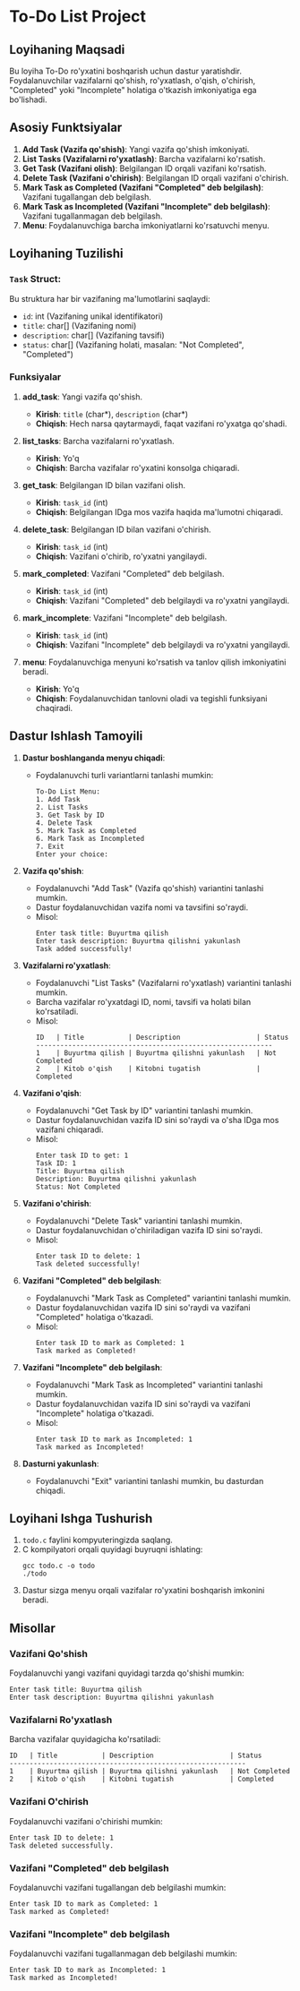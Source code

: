 # To-Do List Project

## Loyihaning Maqsadi
Bu loyiha To-Do ro'yxatini boshqarish uchun dastur yaratishdir. Foydalanuvchilar vazifalarni qo'shish, ro'yxatlash, o'qish, o'chirish, "Completed" yoki "Incomplete" holatiga o'tkazish imkoniyatiga ega bo'lishadi.

## Asosiy Funktsiyalar
1. **Add Task (Vazifa qo'shish)**: Yangi vazifa qo'shish imkoniyati.
2. **List Tasks (Vazifalarni ro'yxatlash)**: Barcha vazifalarni ko'rsatish.
3. **Get Task (Vazifani olish)**: Belgilangan ID orqali vazifani ko'rsatish.
4. **Delete Task (Vazifani o'chirish)**: Belgilangan ID orqali vazifani o'chirish.
5. **Mark Task as Completed (Vazifani "Completed" deb belgilash)**: Vazifani tugallangan deb belgilash.
6. **Mark Task as Incompleted (Vazifani "Incomplete" deb belgilash)**: Vazifani tugallanmagan deb belgilash.
7. **Menu**: Foydalanuvchiga barcha imkoniyatlarni ko'rsatuvchi menyu.

## Loyihaning Tuzilishi

### `Task` Struct:
Bu struktura har bir vazifaning ma'lumotlarini saqlaydi:
- `id`: int (Vazifaning unikal identifikatori)
- `title`: char[] (Vazifaning nomi)
- `description`: char[] (Vazifaning tavsifi)
- `status`: char[] (Vazifaning holati, masalan: "Not Completed", "Completed")

### Funksiyalar
1. **add_task**: Yangi vazifa qo'shish.
    - **Kirish**: `title` (char*), `description` (char*)
    - **Chiqish**: Hech narsa qaytarmaydi, faqat vazifani ro'yxatga qo'shadi.

2. **list_tasks**: Barcha vazifalarni ro'yxatlash.
    - **Kirish**: Yo'q
    - **Chiqish**: Barcha vazifalar ro'yxatini konsolga chiqaradi.

3. **get_task**: Belgilangan ID bilan vazifani olish.
    - **Kirish**: `task_id` (int)
    - **Chiqish**: Belgilangan IDga mos vazifa haqida ma'lumotni chiqaradi.

4. **delete_task**: Belgilangan ID bilan vazifani o'chirish.
    - **Kirish**: `task_id` (int)
    - **Chiqish**: Vazifani o'chirib, ro'yxatni yangilaydi.

5. **mark_completed**: Vazifani "Completed" deb belgilash.
    - **Kirish**: `task_id` (int)
    - **Chiqish**: Vazifani "Completed" deb belgilaydi va ro'yxatni yangilaydi.

6. **mark_incomplete**: Vazifani "Incomplete" deb belgilash.
    - **Kirish**: `task_id` (int)
    - **Chiqish**: Vazifani "Incomplete" deb belgilaydi va ro'yxatni yangilaydi.

7. **menu**: Foydalanuvchiga menyuni ko'rsatish va tanlov qilish imkoniyatini beradi.
    - **Kirish**: Yo'q
    - **Chiqish**: Foydalanuvchidan tanlovni oladi va tegishli funksiyani chaqiradi.

## Dastur Ishlash Tamoyili

1. **Dastur boshlanganda menyu chiqadi**: 
   - Foydalanuvchi turli variantlarni tanlashi mumkin:
     ```
     To-Do List Menu:
     1. Add Task
     2. List Tasks
     3. Get Task by ID
     4. Delete Task
     5. Mark Task as Completed
     6. Mark Task as Incompleted
     7. Exit
     Enter your choice: 
     ```
   
2. **Vazifa qo'shish**:
   - Foydalanuvchi "Add Task" (Vazifa qo'shish) variantini tanlashi mumkin.
   - Dastur foydalanuvchidan vazifa nomi va tavsifini so'raydi.
   - Misol:
     ```
     Enter task title: Buyurtma qilish
     Enter task description: Buyurtma qilishni yakunlash
     Task added successfully!
     ```

3. **Vazifalarni ro'yxatlash**:
   - Foydalanuvchi "List Tasks" (Vazifalarni ro'yxatlash) variantini tanlashi mumkin.
   - Barcha vazifalar ro'yxatdagi ID, nomi, tavsifi va holati bilan ko'rsatiladi.
   - Misol:
     ```
     ID   | Title           | Description                   | Status
     -----------------------------------------------------------
     1    | Buyurtma qilish | Buyurtma qilishni yakunlash   | Not Completed
     2    | Kitob o'qish    | Kitobni tugatish              | Completed
     ```

4. **Vazifani o'qish**:
   - Foydalanuvchi "Get Task by ID" variantini tanlashi mumkin.
   - Dastur foydalanuvchidan vazifa ID sini so'raydi va o'sha IDga mos vazifani chiqaradi.
   - Misol:
     ```
     Enter task ID to get: 1
     Task ID: 1
     Title: Buyurtma qilish
     Description: Buyurtma qilishni yakunlash
     Status: Not Completed
     ```

5. **Vazifani o'chirish**:
   - Foydalanuvchi "Delete Task" variantini tanlashi mumkin.
   - Dastur foydalanuvchidan o'chiriladigan vazifa ID sini so'raydi.
   - Misol:
     ```
     Enter task ID to delete: 1
     Task deleted successfully!
     ```

6. **Vazifani "Completed" deb belgilash**:
   - Foydalanuvchi "Mark Task as Completed" variantini tanlashi mumkin.
   - Dastur foydalanuvchidan vazifa ID sini so'raydi va vazifani "Completed" holatiga o'tkazadi.
   - Misol:
     ```
     Enter task ID to mark as Completed: 1
     Task marked as Completed!
     ```

7. **Vazifani "Incomplete" deb belgilash**:
   - Foydalanuvchi "Mark Task as Incompleted" variantini tanlashi mumkin.
   - Dastur foydalanuvchidan vazifa ID sini so'raydi va vazifani "Incomplete" holatiga o'tkazadi.
   - Misol:
     ```
     Enter task ID to mark as Incompleted: 1
     Task marked as Incompleted!
     ```

8. **Dasturni yakunlash**:
   - Foydalanuvchi "Exit" variantini tanlashi mumkin, bu dasturdan chiqadi.

## Loyihani Ishga Tushurish
1. `todo.c` faylini kompyuteringizda saqlang.
2. C kompilyatori orqali quyidagi buyruqni ishlating:
   ```
   gcc todo.c -o todo
   ./todo
   ```
3. Dastur sizga menyu orqali vazifalar ro'yxatini boshqarish imkonini beradi.

## Misollar

### Vazifani Qo'shish
Foydalanuvchi yangi vazifani quyidagi tarzda qo'shishi mumkin:
```
Enter task title: Buyurtma qilish
Enter task description: Buyurtma qilishni yakunlash
```

### Vazifalarni Ro'yxatlash
Barcha vazifalar quyidagicha ko'rsatiladi:
```
ID   | Title           | Description                   | Status
-----------------------------------------------------------
1    | Buyurtma qilish | Buyurtma qilishni yakunlash   | Not Completed
2    | Kitob o'qish    | Kitobni tugatish              | Completed
```

### Vazifani O'chirish
Foydalanuvchi vazifani o'chirishi mumkin:
```
Enter task ID to delete: 1
Task deleted successfully.
```

### Vazifani "Completed" deb belgilash
Foydalanuvchi vazifani tugallangan deb belgilashi mumkin:
```
Enter task ID to mark as Completed: 1
Task marked as Completed!
```

### Vazifani "Incomplete" deb belgilash
Foydalanuvchi vazifani tugallanmagan deb belgilashi mumkin:
```
Enter task ID to mark as Incompleted: 1
Task marked as Incompleted!
```
